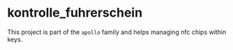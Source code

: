# kontrolle_fuhrerschein

This project is part of the `apollo` family and helps managing nfc chips within keys. 
